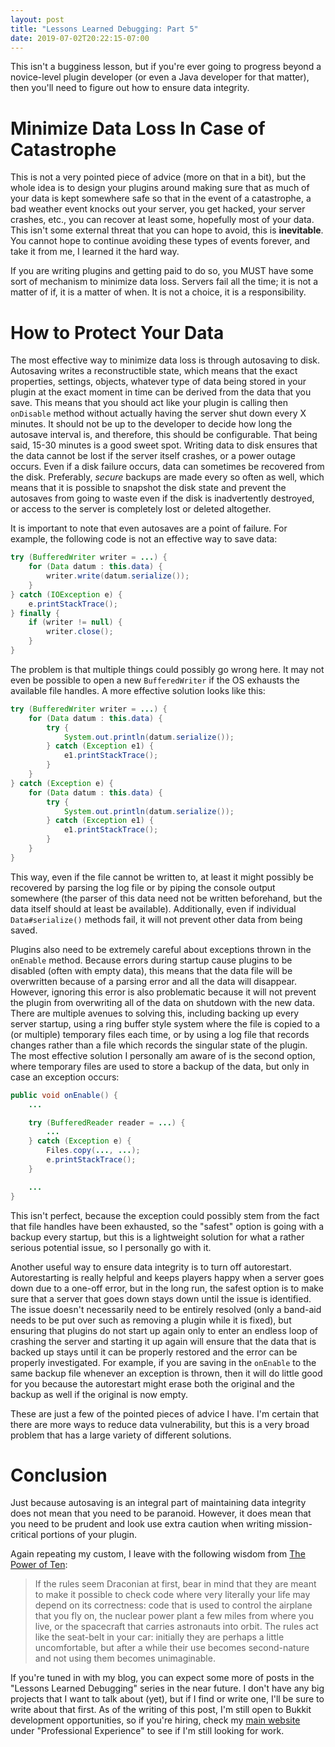 ```yaml
---
layout: post
title: "Lessons Learned Debugging: Part 5"
date: 2019-07-02T20:22:15-07:00
---
```


This isn't a bugginess lesson, but if you're ever going to
progress beyond a novice-level plugin developer (or even a
Java developer for that matter), then you'll need to figure
out how to ensure data integrity.

# Minimize Data Loss In Case of Catastrophe

This is not a very pointed piece of advice (more on that in
a bit), but the whole idea is to design your plugins around
making sure that as much of your data is kept somewhere
safe so that in the event of a catastrophe, a bad weather 
event knocks out your server, you get hacked, your server
crashes, etc., you can recover at least some, hopefully
most of your data. This isn't some external threat that you
can hope to avoid, this is **inevitable**. You cannot hope
to continue avoiding these types of events forever, and 
take it from me, I learned it the hard way.

If you are writing plugins and getting paid to do so, you
MUST have some sort of mechanism to minimize data loss.
Servers fail all the time; it is not a matter of if, it is
a matter of when. It is not a choice, it is a 
responsibility.

# How to Protect Your Data

The most effective way to minimize data loss is through
autosaving to disk. Autosaving writes a reconstructible
state, which means that the exact properties, settings,
objects, whatever type of data being stored in your plugin
at the exact moment in time can be derived from the data 
that you save. This means that you should act like your 
plugin is calling then `onDisable` method without actually
having the server shut down every X minutes. It should not
be up to the developer to decide how long the autosave
interval is, and therefore, this should be configurable.
That being said, 15-30 minutes is a good sweet spot. 
Writing data to disk ensures that the data cannot be lost
if the server itself crashes, or a power outage occurs.
Even if a disk failure occurs, data can sometimes be 
recovered from the disk. Preferably, *secure* backups are
made every so often as well, which means that it is 
possible to snapshot the disk state and prevent the 
autosaves from going to waste even if the disk is
inadvertently destroyed, or access to the server is 
completely lost or deleted altogether.

It is important to note that even autosaves are a point of
failure. For example, the following code is not an 
effective way to save data:

``` java
try (BufferedWriter writer = ...) {
    for (Data datum : this.data) {
        writer.write(datum.serialize());
    }
} catch (IOException e) {
    e.printStackTrace();
} finally {
    if (writer != null) {
        writer.close();
    }
}
```

The problem is that multiple things could possibly go wrong
here. It may not even be possible to open a new 
`BufferedWriter` if the OS exhausts the available file 
handles. A more effective solution looks like this:

``` java
try (BufferedWriter writer = ...) {
    for (Data datum : this.data) {
        try {
            System.out.println(datum.serialize());
        } catch (Exception e1) {
            e1.printStackTrace();
        }
    }
} catch (Exception e) {
    for (Data datum : this.data) {
        try {
            System.out.println(datum.serialize());
        } catch (Exception e1) {
            e1.printStackTrace();
        }
    }
}
```

This way, even if the file cannot be written to, at least
it might possibly be recovered by parsing the log file or
by piping the console output somewhere (the parser of this
data need not be written beforehand, but the data itself 
should at least be available). Additionally, even if 
individual `Data#serialize()` methods fail, it will not
prevent other data from being saved.

Plugins also need to be extremely careful about exceptions
thrown in the `onEnable` method. Because errors during 
startup cause plugins to be disabled (often with empty 
data), this means that the data file will be overwritten
because of a parsing error and all the data will disappear.
However, ignoring this error is also problematic because it
will not prevent the plugin from overwriting all of the 
data on shutdown with the new data. There are multiple
avenues to solving this, including backing up every server
startup, using a ring buffer style system where the file
is copied to a (or multiple) temporary files each time, or
by using a log file that records changes rather than a
file which records the singular state of the plugin. The 
most effective solution I personally am aware of is the
second option, where temporary files are used to store a
backup of the data, but only in case an exception occurs:

``` java
public void onEnable() {
    ...

    try (BufferedReader reader = ...) {
        ...
    } catch (Exception e) {
        Files.copy(..., ...);
        e.printStackTrace();
    }

    ...
}
```

This isn't perfect, because the exception could possibly
stem from the fact that file handles have been exhausted,
so the "safest" option is going with a backup every 
startup, but this is a lightweight solution for what a
rather serious potential issue, so I personally go with it.

Another useful way to ensure data integrity is to turn off
autorestart. Autorestarting is really helpful and keeps 
players happy when a server goes down due to a one-off 
error, but in the long run, the safest option is to make 
sure that a server that goes down stays down until the 
issue is identified. The issue doesn't necessarily need to
be entirely resolved (only a band-aid needs to be put over
such as removing a plugin while it is fixed), but ensuring
that plugins do not start up again only to enter an endless
loop of crashing the server and starting it up again will
ensure that the data that is backed up stays until it can
be properly restored and the error can be properly
investigated. For example, if you are saving in the 
`onEnable` to the same backup file whenever an exception 
is thrown, then it will do little good for you because the
autorestart might erase both the original and the backup as
well if the original is now empty.

These are just a few of the pointed pieces of advice I
have. I'm certain that there are more ways to reduce data
vulnerability, but this is a very broad problem that has
a large variety of different solutions.

# Conclusion

Just because autosaving is an integral part of maintaining
data integrity does not mean that you need to be paranoid.
However, it does mean that you need to be prudent and look
use extra caution when writing mission-critical portions of
your plugin.

Again repeating my custom, I leave with the following wisdom
from 
[The Power of Ten](http://spinroot.com/gerard/pdf/P10.pdf):

> If the rules seem Draconian at first, bear in mind that
they are meant to make it possible to check code where very
literally your life may depend on its correctness: code 
that is used to control the airplane that you fly on, the 
nuclear power plant a few miles from where you live, or the 
spacecraft that carries astronauts into orbit. The rules 
act like the seat-belt in your car: initially they are 
perhaps a little uncomfortable, but after a while their use
becomes second-nature and not using them becomes 
unimaginable. 

If you're tuned in with my blog, you can expect some more
of posts in the "Lessons Learned Debugging" series in the
near future. I don't have any big projects that I want to
talk about (yet), but if I find or write one, I'll be sure
to write about that first. As of the writing of this post,
I'm still open to Bukkit development opportunities, so if
you're hiring, check my 
[main website](https://caojohnny.github.io/) under 
"Professional Experience" to see if I'm still looking for
work.


